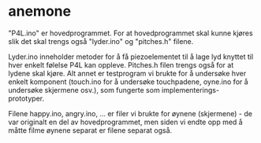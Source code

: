 # anemone
"P4L.ino" er hovedprogrammet. For at hovedprogrammet skal kunne kjøres slik det skal trengs også "lyder.ino" og "pitches.h" filene. 

Lyder.ino inneholder metoder for å få piezoelementet til å lage lyd knyttet til hver enkelt følelse P4L kan oppleve. Pitches.h filen trengs også for at lydene skal kjøre. 
Alt annet er testprogram vi brukte for å undersøke hver enkelt komponent (touch.ino for å undersøke touchpadene, oyne.ino for å undersøke skjermene osv.), som fungerte som  implementerings- prototyper.

Filene happy.ino, angry.ino, ... er filer vi brukte for øynene (skjermene) -  de var originalt en del av hovedprogrammet, men siden vi endte opp med å måtte filme øynene separat 
er filene separat også. 
